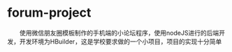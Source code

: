 # forum-project

&emsp;&emsp;使用微信朋友圈模板制作的手机端的小论坛程序，使用nodeJS进行的后端开发，开发环境为HBuilder，这是学校要求做的一个小项目，项目的实现十分简单
